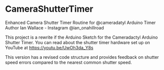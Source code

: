# CameraShutterTimer
Enhanced Camera Shutter Timer Routine for @cameradatyl Arduino Timer 
Author Ian Wallace - Instagram @ian_onahillroad

This project is a rewrite if the Arduino Sketch for the Cameradactyl Arduino Shutter Timer.  You can read about the shutter timer
hardware set up on YouTube at https://youtu.be/UwOh3da_Y8s

This version has a revised code structure and provides feedback on shutter speed errors compared to the nearest common shutter speed.
